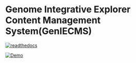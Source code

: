 Genome Integrative Explorer Content Management System(GenIECMS)
=======
[![readthedocs](https://readthedocs.org/projects/geniecms/badge/?version=latest "readthedocs")](http://geniecms.readthedocs.io/en/latest/installation_updates.html)

[![Demo](https://github.com/irusri/GenIECMS/blob/master/docs/images/genie_demo.png?raw=true "Demo")](http://geniecms.org/demo)

